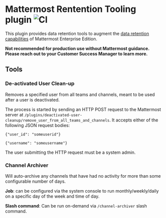 # Mattermost Rentention Tooling plugin ![CI](https://github.com/mattermost/mattermost-plugin-retention-tooling/actions/workflows/ci.yml/badge.svg)

This plugin provides data retention tools to augment the [data retention capabilities](https://docs.mattermost.com/comply/data-retention-policy.html) of Mattermost Enterprise Edition.

**Not recommended for production use without Mattermost guidance. Please reach out to your Customer Success Manager to learn more.**

## Tools

### De-activated User Clean-up

Removes a specified user from all teams and channels, meant to be used after a user is deactivated.

The process is started by sending an HTTP POST request to the Mattermost server at `/plugins/deactivated-user-cleanup/remove_user_from_all_teams_and_channels`. It accepts either of the following JSON request bodies:

```
{"user_id": "someuserid"}

{"username": "someusername"}
```

The user submitting the HTTP request must be a system admin.

### Channel Archiver

Will auto-archive any channels that have had no activity for more than some configurable number of days. 

**Job**: can be configured via the system console to run monthly/weekly/daily on a specific day of the week and time of day. 

**Slash command**: Can be run on-demand via `/channel-archiver` slash command.

